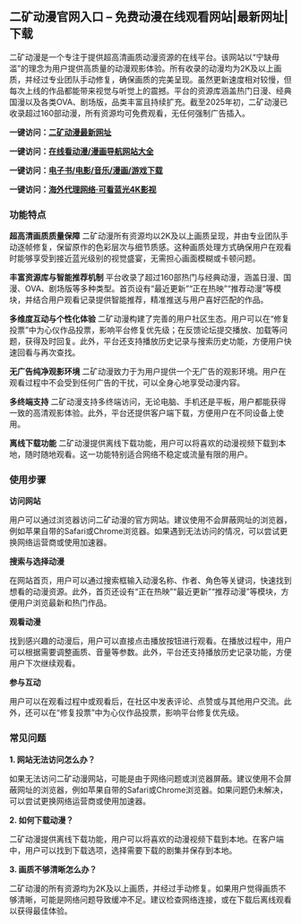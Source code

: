 <h2>二矿动漫官网入口 – 免费动漫在线观看网站|最新网址|下载</h2>
<p>二矿动漫是一个专注于提供超高清画质动漫资源的在线平台。该网站以“宁缺毋滥”的理念为用户提供高质量的动漫观影体验。所有收录的动漫均为2K及以上画质，并经过专业团队手动修复，确保画质的完美呈现。虽然更新速度相对较慢，但每次上线的作品都能带来视觉与听觉上的震撼。平台的资源库涵盖热门日漫、经典国漫以及各类OVA、剧场版，品类丰富且持续扩充。截至2025年初，二矿动漫已收录超过160部动漫，所有资源均可免费观看，无任何强制广告插入。</p>
<p><strong>一键访问：</strong><a href="https://www.litxdh.com/sites/er-kuang-dong-man.html"><strong>二矿动漫最新网址</strong></a></p>
<p><strong>一键访问：</strong><a href="https://www.rymdh.com/favorites/dongmanerciyuan"  target="_blank"><strong>在线看动漫/漫画导航网站大全</strong></a></p>
<p><strong>一键访问：</strong><a href="https://wangpanziyuan.pages.dev/"  target="_blank"><strong>电子书/电影/音乐/漫画/游戏下载</strong></a></p>
<p><strong>一键访问：</strong><a href="http://ip.harmonylink.net/share/e82025"><strong>海外代理网络·可看蓝光4K影视</strong></a></p>
<h3><strong>功能特点</strong></h3>
<p><strong>超高清画质质量保障</strong> 二矿动漫所有资源均以2K及以上画质呈现，并由专业团队手动逐帧修复，保留原作的色彩层次与细节质感。这种画质处理方式确保用户在观看时能够享受到接近蓝光级别的视觉盛宴，无需担心画面模糊或卡顿问题。</p>
<p><strong>丰富资源库与智能推荐机制</strong> 平台收录了超过160部热门与经典动漫，涵盖日漫、国漫、OVA、剧场版等多种类型。首页设有“最近更新”“正在热映”“推荐动漫”等模块，并结合用户观看记录提供智能推荐，精准推送与用户喜好匹配的作品。</p>
<p><strong>多维度互动与个性化体验</strong> 二矿动漫构建了完善的用户社区生态。用户可以在“修复投票”中为心仪作品投票，影响平台修复优先级；在反馈论坛提交播放、加载等问题，获得及时回复。此外，平台还支持播放历史记录与搜索历史功能，方便用户快速回看与再次查找。</p>
<p><strong>无广告纯净观影环境</strong> 二矿动漫致力于为用户提供一个无广告的观影环境。用户在观看过程中不会受到任何广告的干扰，可以全身心地享受动漫内容。</p>
<p><strong>多终端支持</strong> 二矿动漫支持多终端访问，无论电脑、手机还是平板，用户都能获得一致的高清观影体验。此外，平台还提供客户端下载，方便用户在不同设备上使用。</p>
<p><strong>离线下载功能</strong> 二矿动漫提供离线下载功能，用户可以将喜欢的动漫视频下载到本地，随时随地观看。这一功能特别适合网络不稳定或流量有限的用户。</p>
<h3><strong>使用步骤</strong></h3>
<p><strong>访问网站</strong></p>
<p>用户可以通过浏览器访问二矿动漫的官方网站。建议使用不会屏蔽网址的浏览器，例如苹果自带的Safari或Chrome浏览器。如果遇到无法访问的情况，可以尝试更换网络运营商或使用加速器。</p>
<p><strong>搜索与选择动漫</strong></p>
<p>在网站首页，用户可以通过搜索框输入动漫名称、作者、角色等关键词，快速找到想看的动漫资源。此外，首页还设有“正在热映”“最近更新”“推荐动漫”等模块，方便用户浏览最新和热门作品。</p>
<p><strong>观看动漫</strong></p>
<p>找到感兴趣的动漫后，用户可以直接点击播放按钮进行观看。在播放过程中，用户可以根据需要调整画质、音量等参数。此外，平台还支持播放历史记录功能，方便用户下次继续观看。</p>
<p><strong>参与互动</strong></p>
<p>用户可以在观看过程中或观看后，在社区中发表评论、点赞或与其他用户交流。此外，还可以在“修复投票”中为心仪作品投票，影响平台修复优先级。</p>
<h3><strong>常见问题</strong></h3>
<p><strong>1. 网站无法访问怎么办？</strong></p>
<p>如果无法访问二矿动漫网站，可能是由于网络问题或浏览器屏蔽。建议使用不会屏蔽网址的浏览器，例如苹果自带的Safari或Chrome浏览器。如果问题仍未解决，可以尝试更换网络运营商或使用加速器。</p>
<p><strong>2. 如何下载动漫？</strong></p>
<p>二矿动漫提供离线下载功能，用户可以将喜欢的动漫视频下载到本地。在客户端中，用户可以找到下载选项，选择需要下载的剧集并保存到本地。</p>
<p><strong>3. 画质不够清晰怎么办？</strong></p>
<p>二矿动漫的所有资源均为2K及以上画质，并经过手动修复。如果用户觉得画质不够清晰，可能是网络问题导致缓冲不足。建议检查网络连接，或在下载后离线观看以获得最佳体验。</p>
